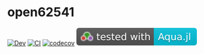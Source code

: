 # open62541

[![Dev](https://img.shields.io/badge/docs-dev-blue.svg)](https://martinkosch.github.io/open62541.jl/dev)
[![CI](https://github.com/martinkosch/open62541.jl/actions/workflows/CI.yml/badge.svg)](https://github.com/martinkosch/open62541.jl/actions/workflows/CI.yml)
[![codecov](https://codecov.io/gh/martinkosch/open62541.jl/graph/badge.svg?token=lJe2xOTO7g)](https://codecov.io/gh/martinkosch/open62541.jl)
[![Aqua QA](https://raw.githubusercontent.com/JuliaTesting/Aqua.jl/master/badge.svg)](https://github.com/JuliaTesting/Aqua.jl)
